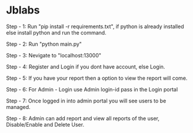# Jblabs

Step - 1: Run "pip install -r requirements.txt", if python is already installed else install python and run the command.

Step - 2: Run "python main.py"

Step - 3: Nevigate to "localhost:13000"

Step - 4: Register and Login if you dont have account, else Login.

Step - 5: If you have your report then a option to view the report will come.

Step - 6: For Admin - Login use Admin login-id pass in the Login portal

Step - 7: Once logged in into admin portal you will see users to be managed.

Step - 8: Admin can add report and view all reports of the user, Disable/Enable and Delete User.
